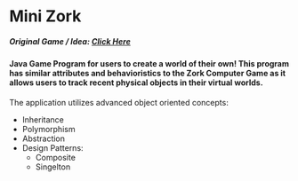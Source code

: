# Mini Zork

##### Original Game / Idea: [Click Here](https://en.wikipedia.org/wiki/Zork)

#### Java Game Program for users to create a world of their own! This program has similar attributes and behavioristics to the Zork Computer Game as it allows users to track recent physical objects in their virtual worlds. 

The application utilizes advanced object oriented concepts:
- Inheritance
- Polymorphism
- Abstraction
- Design Patterns:
    - Composite
    - Singelton
    
